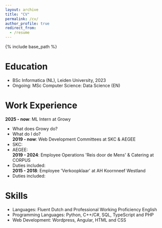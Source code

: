 ```yaml
---
layout: archive
title: "CV"
permalink: /cv/
author_profile: true
redirect_from:
  - /resume
---
```


{% include base_path %}

# Education

* BSc Informatica (NL), Leiden University, 2023
* Ongoing: MSc Computer Science: Data Science (EN)

# Work Experience

**2025 - now**: ML Intern at Growy
  * What does Growy do?
  * What do I do?
\
**2019 - now**: Web Development Committees at SKC & AEGEE
  * SKC:
  * AEGEE:
\
**2019 - 2024**: Employee Operations 'Reis door de Mens' & Catering at CORPUS 
  * Duties included: 
\
**2015 - 2018**: Employee 'Verkoopklaar' at AH Koornneef Westland
  * Duties included: 

# Skills

* Languages: Fluent Dutch and Professional Working Proficiency English
* Programming Languages: Python, C++/C#, SQL, TypeScript and PHP
* Web Development: Wordpress, Angular, HTML and CSS
